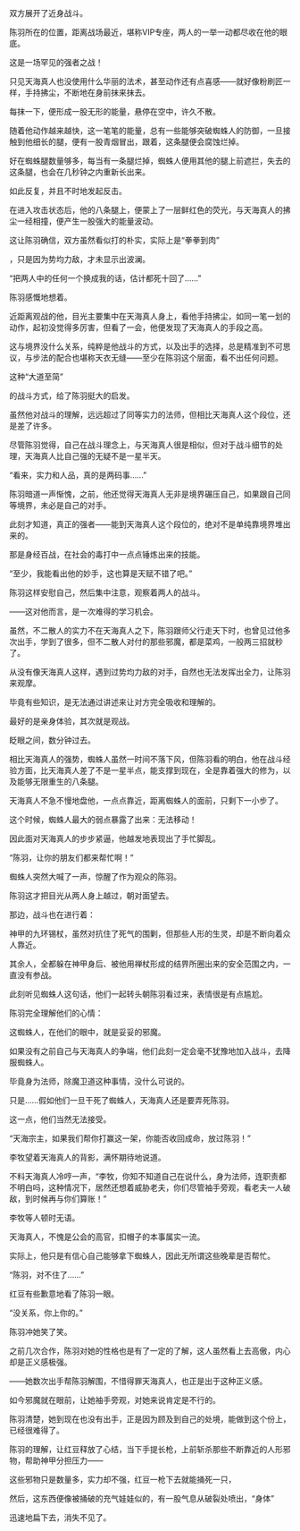 双方展开了近身战斗。

陈羽所在的位置，距离战场最近，堪称VIP专座，两人的一举一动都尽收在他的眼底。

这是一场罕见的强者之战！

只见天海真人也没使用什么华丽的法术，甚至动作还有点喜感——就好像粉刷匠一样，手持拂尘，不断地在身前抹来抹去。

每抹一下，便形成一股无形的能量，悬停在空中，许久不散。

随着他动作越来越快，这一笔笔的能量，总有一些能够突破蜘蛛人的防御，一旦接触到他细长的腿，便有一股青烟冒出，跟着，这条腿便会腐蚀烂掉。

好在蜘蛛腿数量够多，每当有一条腿烂掉，蜘蛛人便用其他的腿上前遮拦，失去的这条腿，也会在几秒钟之内重新长出来。

如此反复，并且不时地发起反击。

在进入攻击状态后，他的八条腿上，便蒙上了一层鲜红色的荧光，与天海真人的拂尘一经相撞，便产生一股强大的能量波动。

这让陈羽确信，双方虽然看似打的朴实，实际上是“拳拳到肉”

，只是因为势均力敌，才未显示出波澜。

“把两人中的任何一个换成我的话，估计都死十回了……”

陈羽感慨地想着。

近距离观战的他，目光主要集中在天海真人身上，看他手持拂尘，如同一笔一划的动作，起初没觉得多厉害，但看了一会，他便发现了天海真人的手段之高。

这与境界没什么关系，纯粹是他战斗的方式，以及出手的选择，总是精准到不可思议，与步法的配合也堪称天衣无缝——至少在陈羽这个层面，看不出任何问题。

这种“大道至简”

的战斗方式，给了陈羽挺大的启发。

虽然他对战斗的理解，远远超过了同等实力的法师，但相比天海真人这个段位，还是差了许多。

尽管陈羽觉得，自己在战斗理念上，与天海真人很是相似，但对于战斗细节的处理，天海真人比自己强的无疑不是一星半天。

“看来，实力和人品，真的是两码事……”

陈羽暗道一声惭愧，之前，他还觉得天海真人无非是境界碾压自己，如果跟自己同等境界，未必是自己的对手。

此刻才知道，真正的强者——能到天海真人这个段位的，绝对不是单纯靠境界堆出来的。

那是身经百战，在社会的毒打中一点点锤炼出来的技能。

“至少，我能看出他的妙手，这也算是天赋不错了吧。”

陈羽这样安慰自己，然后集中注意，观察着两人的战斗。

——这对他而言，是一次难得的学习机会。

虽然，不二散人的实力不在天海真人之下，陈羽跟师父行走天下时，也曾见过他多次出手，学到了很多，但不二散人对付的那些邪魔，都是菜鸡，一般两三招就秒了。

从没有像天海真人这样，遇到过势均力敌的对手，自然也无法发挥出全力，让陈羽来观摩。

毕竟有些知识，是无法通过讲述来让对方完全吸收和理解的。

最好的是亲身体验，其次就是观战。

眨眼之间，数分钟过去。

相比天海真人的强势，蜘蛛人虽然一时间不落下风，但陈羽看的明白，他在战斗经验方面，比天海真人差了不是一星半点，能支撑到现在，全是靠着强大的修为，以及能够无限重生的八条腿。

天海真人不急不慢地盘他，一点点靠近，距离蜘蛛人的面前，只剩下一小步了。

这个时候，蜘蛛人最大的弱点暴露了出来：无法移动！

因此面对天海真人的步步紧逼，他越发地表现出了手忙脚乱。

“陈羽，让你的朋友们都来帮忙啊！”

蜘蛛人突然大喊了一声，惊醒了作为观众的陈羽。

陈羽这才把目光从两人身上越过，朝对面望去。

那边，战斗也在进行着：

神甲的九环锡杖，虽然对抗住了死气的围剿，但那些人形的生灵，却是不断向着众人靠近。

其余人，全都躲在神甲身后、被他用禅杖形成的结界所圈出来的安全范围之内，一直没有参战。

此刻听见蜘蛛人这句话，他们一起转头朝陈羽看过来，表情很是有点尴尬。

陈羽完全理解他们的心情：

这蜘蛛人，在他们的眼中，就是妥妥的邪魔。

如果没有之前自己与天海真人的争端，他们此刻一定会毫不犹豫地加入战斗，去降服蜘蛛人。

毕竟身为法师，除魔卫道这种事情，没什么可说的。

只是……假如他们一旦干死了蜘蛛人，天海真人还是要弄死陈羽。

这一点，他们当然无法接受。

“天海宗主，如果我们帮你打赢这一架，你能否收回成命，放过陈羽！”

李牧望着天海真人的背影，满怀期待地说道。

不料天海真人冷哼一声，“李牧，你知不知道自己在说什么，身为法师，连职责都不明白吗，这种情况下，居然还想着威胁老夫，你们尽管袖手旁观，看老夫一人破敌，到时候再与你们算账！”

李牧等人顿时无语。

天海真人，不愧是公会的高官，扣帽子的本事属实一流。

实际上，他只是有信心自己能够拿下蜘蛛人，因此无所谓这些晚辈是否帮忙。

“陈羽，对不住了……”

红豆有些歉意地看了陈羽一眼。

“没关系，你上你的。”

陈羽冲她笑了笑。

之前几次合作，陈羽对她的性格也是有了一定的了解，这人虽然看上去高傲，内心却是正义感极强。

——她数次出手帮陈羽解围，不惜得罪天海真人，也正是出于这种正义感。

如今邪魔就在眼前，让她袖手旁观，对她来说肯定是不行的。

陈羽清楚，她到现在也没有出手，正是因为顾及到自己的处境，能做到这个份上，已经很难得了。

陈羽的理解，让红豆释放了心结，当下手提长枪，上前斩杀那些不断靠近的人形邪物，帮助神甲分担压力——

这些邪物只是数量多，实力却不强，红豆一枪下去就能捅死一只，

然后，这东西便像被捅破的充气娃娃似的，有一股气息从破裂处喷出，“身体”

迅速地扁下去，消失不见了。
